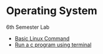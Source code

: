# Operating System
 6th Semester Lab

* [Basic Linux Command](Basic%20Linux%20Command.md) <br>
* [Run a c program using terminal](Run%20a%20C%20program%20using%20terminal.MD)
